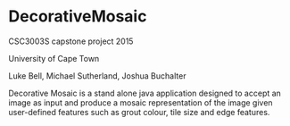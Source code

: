 # DecorativeMosaic
CSC3003S capstone project 2015

University of Cape Town

Luke Bell, Michael Sutherland, Joshua Buchalter

Decorative Mosaic is a stand alone java application designed to accept an image as input and produce a mosaic representation of the image given user-defined features such as grout colour, tile size and edge features.
